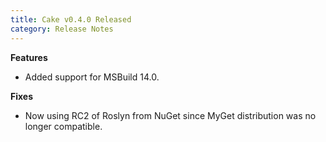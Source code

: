 ```yaml
---
title: Cake v0.4.0 Released
category: Release Notes
---
```


**Features**

* Added support for MSBuild 14.0.

**Fixes**

* Now using RC2 of Roslyn from NuGet since MyGet distribution was no longer compatible.
